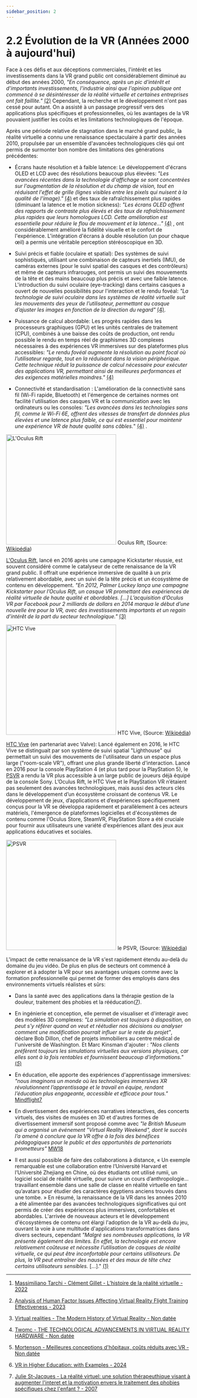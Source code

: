 ```yaml
---
sidebar_position: 2
---
```


# 2.2 Évolution de la VR (Années 2000 à aujourd'hui)

Face à ces défis et aux déceptions commerciales, l'intérêt et les investissements dans la VR grand public ont considérablement diminué au début des années 2000, _"En conséquence, après un pic d'intérêt et d'importants investissements, l'industrie ainsi que l'opinion publique ont commencé à se désintéresser de la réalité virtuelle et certaines entreprises ont fait faillite."_ [(2)](https://www.researchgate.net/publication/370095391_Analysis_of_Human_Factor_Issues_Affecting_Virtual_Reality_Flight_Training_Effectiveness) Cependant, la recherche et le développement n'ont pas cessé pour autant. On a assisté à un passage progressif vers des applications plus spécifiques et professionnelles, où les avantages de la VR pouvaient justifier les coûts et les limitations technologiques de l'époque.

Après une période relative de stagnation dans le marché grand public, la réalité virtuelle a connu une renaissance spectaculaire à partir des années 2010, propulsée par un ensemble d'avancées technologiques clés qui ont permis de surmonter bon nombre des limitations des générations précédentes:

- Écrans haute résolution et à faible latence: Le développement d'écrans OLED et LCD avec des résolutions beaucoup plus élevées: _"Les avancées récentes dans la technologie d'affichage se sont concentrées sur l'augmentation de la résolution et du champ de vision, tout en réduisant l'effet de grille (lignes visibles entre les pixels qui nuisent à la qualité de l’image)."_ [(4)](https://twomc.com/the-technological-advancements-in-virtual-reality-hardware/) et des taux de rafraîchissement plus rapides (diminuant la latence et le motion sickness): _"Les écrans OLED offrent des rapports de contraste plus élevés et des taux de rafraîchissement plus rapides que leurs homologues LCD. Cette amélioration est essentielle pour réduire le flou de mouvement et la latence…"_ [(4)](https://twomc.com/the-technological-advancements-in-virtual-reality-hardware/) , ont considérablement amélioré la fidélité visuelle et le confort de l'expérience. L'intégration d'écrans à double résolution (un pour chaque œil) a permis une véritable perception stéréoscopique en 3D.

- Suivi précis et fiable (oculaire et spatial): Des systèmes de suivi sophistiqués, utilisant une combinaison de capteurs inertiels (IMU), de caméras externes (pour le suivi spatial des casques et des contrôleurs) et même de capteurs infrarouges, ont permis un suivi des mouvements de la tête et des mains beaucoup plus précis et avec une faible latence. L'introduction du suivi oculaire (eye-tracking) dans certains casques a ouvert de nouvelles possibilités pour l'interaction et le rendu fovéal: _"La technologie de suivi oculaire dans les systèmes de réalité virtuelle suit les mouvements des yeux de l’utilisateur, permettant au casque d’ajuster les images en fonction de la direction du regard"_ [(4)](https://twomc.com/the-technological-advancements-in-virtual-reality-hardware/).

- Puissance de calcul abordable: Les progrès rapides dans les processeurs graphiques (GPU) et les unités centrales de traitement (CPU), combinés à une baisse des coûts de production, ont rendu possible le rendu en temps réel de graphismes 3D complexes nécessaires à des expériences VR immersives sur des plateformes plus accessibles: _"Le rendu fovéal augmente la résolution au point focal où l’utilisateur regarde, tout en la réduisant dans la vision périphérique. Cette technique réduit la puissance de calcul nécessaire pour exécuter des applications VR, permettant ainsi de meilleures performances et des exigences matérielles moindres."_ [(4)](https://twomc.com/the-technological-advancements-in-virtual-reality-hardware/)

- Connectivité et standardisation : L'amélioration de la connectivité sans fil (Wi-Fi rapide, Bluetooth) et l'émergence de certaines normes ont facilité l'utilisation des casques VR et la communication avec les ordinateurs ou les consoles: _"Les avancées dans les technologies sans fil, comme le Wi-Fi 6E, offrent des vitesses de transfert de données plus élevées et une latence plus faible, ce qui est essentiel pour maintenir une expérience VR de haute qualité sans câbles._" [(4)](https://twomc.com/the-technological-advancements-in-virtual-reality-hardware/) .

<img src="/img/oculusrift.jpg" alt="L'Oculus Rift" width="300px"/> Oculus Rift, (Source: [Wikipédia](https://fr.wikipedia.org/wiki/Oculus_Rift))

[L'Oculus Rift](https://fr.wikipedia.org/wiki/Oculus_Rift), lancé en 2016 après une campagne Kickstarter réussie, est souvent considéré comme le catalyseur de cette renaissance de la VR grand public. Il offrait une expérience immersive de qualité à un prix relativement abordable, avec un suivi de la tête précis et un écosystème de contenu en développement.
_"En 2012, Palmer Luckey lança une campagne Kickstarter pour l’Oculus Rift, un casque VR promettant des expériences de réalité virtuelle de haute qualité et abordables. […] L’acquisition d’Oculus VR par Facebook pour 2 milliards de dollars en 2014 marqua le début d’une nouvelle ère pour la VR, avec des investissements importants et un regain d’intérêt de la part du secteur technologique."_ [(3)](https://virtualrealities.co.za/the-modern-history-of-virtual-reality/)

<img src="/img/HTC.jpg" alt="HTC Vive" width="300px"/> HTC Vive, (Source: [Wikipédia](https://fr.wikipedia.org/wiki/HTC_Vive))

[HTC Vive](https://fr.wikipedia.org/wiki/HTC_Vive) (en partenariat avec Valve): Lancé également en 2016, le HTC Vive se distinguait par son système de suivi spatial "Lighthouse" qui permettait un suivi des mouvements de l'utilisateur dans un espace plus large ("room-scale VR"), offrant une plus grande liberté d'interaction. Lancé en 2016 pour la console PlayStation 4 (et plus tard pour la PlayStation 5), le [PSVR](https://fr.wikipedia.org/wiki/PlayStation_VR) a rendu la VR plus accessible à un large public de joueurs déjà équipé de la console Sony.
L’Oculus Rift, le HTC Vive et le PlayStation VR n’étaient pas seulement des avancées technologiques, mais aussi des acteurs clés dans le développement d’un écosystème croissant de contenus VR. Le développement de jeux, d’applications et d’expériences spécifiquement conçus pour la VR se développa rapidement et parallèlement à ces acteurs matériels, l'émergence de plateformes logicielles et d'écosystèmes de contenu comme l'Oculus Store, SteamVR, PlayStation Store a été cruciale pour fournir aux utilisateurs une variété d'expériences allant des jeux aux applications éducatives et sociales.

<img src="/img/psvr.jpg" alt="PSVR" width="300px"/> le PSVR, (Source: [Wikipédia](https://fr.wikipedia.org/wiki/PlayStation_VR))

L'impact de cette renaissance de la VR s'est rapidement étendu au-delà du domaine du jeu vidéo. De plus en plus de secteurs ont commencé à explorer et à adopter la VR pour ses avantages uniques comme avec la formation professionnelle qui permet de former des employés dans des environnements virtuels réalistes et sûrs:

- Dans la santé avec des applications dans la thérapie gestion de la douleur, traitement des phobies et la rééducation([7](https://archipel.uqam.ca/9611/1/D1555.pdf)).
- En ingénierie et conception, elle permet de visualiser et d'interagir avec des modèles 3D complexes: _"La simulation est toujours à disposition, on peut s'y référer quand on veut et réétudier nos décisions ou analyser comment une modification pourrait influer sur le reste du projet"_, déclare Bob Dillon, chef de projets immobiliers au centre médical de l'université de Washington. Et Marc Kinsman d'ajouter : _"Nos clients préfèrent toujours les simulations virtuelles aux versions physiques, car elles sont à la fois rentables et fournissent beaucoup d'informations."_ [(_5_)](https://unity.com/fr/case-study/mortenson)

- En éducation, elle apporte des expériences d'apprentissage immersives: _"nous imaginons un monde où les technologies immersives XR révolutionnent l’apprentissage et le travail en équipe, rendant l’éducation plus engageante, accessible et efficace pour tous."_ [Mindflight7](https://www.mindflight7.com.au/about)
- En divertissement des expériences narratives interactives, des concerts virtuels, des visites de musées en 3D et d'autres formes de divertissement immersif sont proposé comme avec _"le British Museum qui a organisé un événement "Virtual Reality Weekend", dont le succès l’a amené à conclure que la VR offre à la fois des bénéfices pédagogiques pour le public et des opportunités de partenariats prometteurs"_ [MW18](https://mw18.mwconf.org/paper/possibilities-and-constraints-for-virtual-visits-experimental-approaches-to-vr-at-the-smithsonian-american-art-museum/index.html)
- Il est aussi possible de faire des collaborations à distance, « Un exemple remarquable est une collaboration entre l’Université Harvard et l’Université Zhejiang en Chine, où des étudiants ont utilisé rumii, un logiciel social de réalité virtuelle, pour suivre un cours d’anthropologie… travaillant ensemble dans une salle de classe en réalité virtuelle en tant qu’avatars pour étudier des caractères égyptiens anciens trouvés dans une tombe. »
  En résumé, la renaissance de la VR dans les années 2010 a été alimentée par des avancées technologiques significatives qui ont permis de créer des expériences plus immersives, confortables et abordables. L'arrivée de nouveaux acteurs et le développement d'écosystèmes de contenu ont élargi l'adoption de la VR au-delà du jeu, ouvrant la voie à une multitude d'applications transformatrices dans divers secteurs, cependant _"Malgré ses nombreuses applications, la VR présente également des limites. En effet, la technologie est encore relativement coûteuse et nécessite l’utilisation de casques de réalité virtuelle, ce qui peut être inconfortable pour certains utilisateurs. De plus, la VR peut entraîner des nausées et des maux de tête chez certains utilisateurs sensibles._ [...]." [(1)](https://virtual-mag.com/encyclopedie/histoire-vr/)

---

1. [Massimiliano Tarchi - Clément Gillet - L’histoire de la réalité virtuelle - 2022](https://virtual-mag.com/encyclopedie/histoire-vr/)

2. [Analysis of Human Factor Issues Affecting Virtual Reality Flight Training Effectiveness - 2023](https://www.researchgate.net/publication/370095391_Analysis_of_Human_Factor_Issues_Affecting_Virtual_Reality_Flight_Training_Effectiveness)

3. [Virtual realities - The Modern History of Virtual Reality - Non datée](https://virtualrealities.co.za/the-modern-history-of-virtual-reality/)

4. [Twomc - THE TECHNOLOGICAL ADVANCEMENTS IN VIRTUAL REALITY HARDWARE - Non datée](https://twomc.com/the-technological-advancements-in-virtual-reality-hardware/)

5. [Mortenson - Meilleures conceptions d'hôpitaux, coûts réduits avec VR - Non datée](https://unity.com/fr/case-study/mortenson)

6. [VR in Higher Education: with Examples - 2024](https://virtualspeech.com/blog/vr-education-example-use-cases)

7. [Julie St-Jacques - La réalité virtuel: une solution thérapeuthique visant à augmenter l'interet et la motivation envers le traitement des phobies spécifiques chez l'enfant ? - 2007](https://archipel.uqam.ca/9611/1/D1555.pdf)
